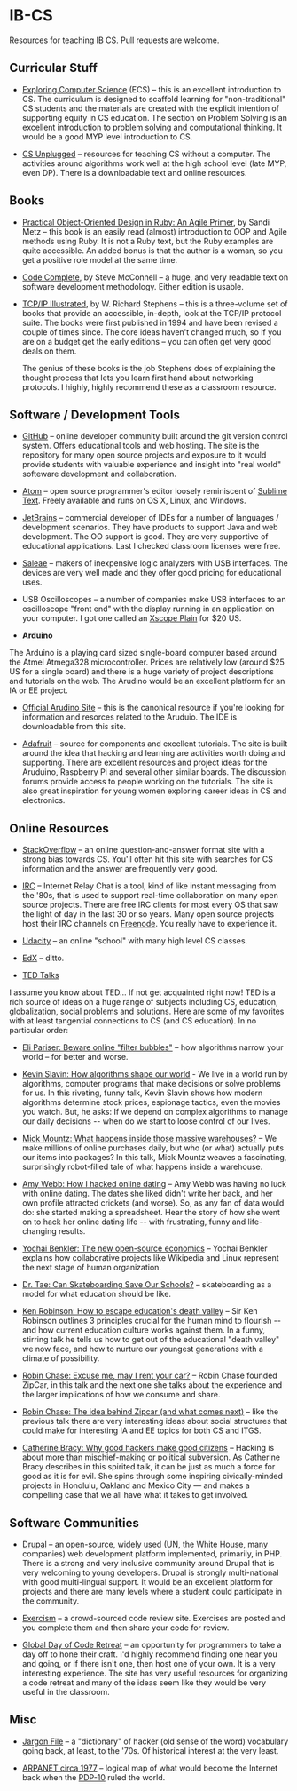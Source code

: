 IB-CS
=====

Resources for teaching IB CS. Pull requests are welcome.

## Curricular Stuff

* [Exploring Computer Science](http://exploringcs.org) (ECS) – this is an excellent introduction to CS. The curriculum is designed to scaffold learning for "non-traditional" CS students and the materials are created with the explicit intention of supporting equity in CS education. The section on Problem Solving is an excellent introduction to problem solving and computational thinking. It would be a good MYP level introduction to CS.

* [CS Unplugged](http://csunplugged.com) – resources for teaching CS without a computer. The activities around algorithms work well at the high school level (late MYP, even DP). There is a downloadable text and online resources.

## Books

* [Practical Object-Oriented Design in Ruby:
An Agile Primer](http://poodr.com), by Sandi Metz – this book is an easily read (almost) introduction to OOP and Agile methods using Ruby. It is not a Ruby text, but the Ruby examples are quite accessible. An added bonus is that the author is a woman, so you get a positive role model at the same time.

* [Code Complete](http://en.wikipedia.org/wiki/Code_Complete), by Steve McConnell – a huge, and very readable text on software development methodology. Either edition is usable.

* [TCP/IP Illustrated](http://en.wikipedia.org/wiki/TCP/IP_Illustrated), by W. Richard Stephens – this is a three-volume set of books that provide an accessible, in-depth, look at the TCP/IP protocol suite. The books were first published in 1994 and have been revised a couple of times since. The core ideas haven't changed much, so if you are on a budget get the early editions – you can often get very good deals on them.

  The genius of these books is the job Stephens does of explaining the thought process that lets you learn first hand about networking protocols. I highly, highly recommend these as a classroom resource.

## Software / Development Tools

* [GitHub](https://github.com) – online developer community built around the git version control system. Offers educational tools and web hosting. The site is the repository for many open source projects and exposure to it would provide students with valuable experience and insight into "real world" softeware development and collaboration.

* [Atom](http://atom.io) – open source programmer's editor loosely reminiscent of [Sublime Text](http://www.sublimetext.com). Freely available and runs on OS X, Linux, and Windows.

* [JetBrains](https://www.jetbrains.com) – commercial developer of IDEs for a number of languages / development scenarios. They have products to support Java and web development. The OO support is good. They are very supportive of educational applications. Last I checked classroom licenses were free.

* [Saleae](https://www.saleae.com) – makers of inexpensive logic analyzers with USB interfaces. The devices are very well made and they offer good pricing for educational uses.

* USB Oscilloscopes – a number of companies make USB interfaces to an oscilloscope "front end" with the display running in an application on your computer. I got one called an [Xscope Plain](http://www.gabotronics.com/oscilloscopes/xprotolab-plain.htm) for $20 US.

* **Arduino**

 The Arduino is a playing card sized single-board computer based around the Atmel Atmega328 microcontroller. Prices are relatively low (around $25 US for a single board) and there is a huge variety of project descriptions and tutorials on the web. The Arudino would be an excellent platform for an IA or EE project.

 * [Official Arudino Site](arduino.cc) – this is the canonical resource if you're looking for information and resorces related to the Aruduio. The IDE is downloadable from this site.

 * [Adafruit](http://adafruit.com) – source for components and excellent tutorials. The site is built around the idea that hacking and learning are activities worth doing and supporting. There are excellent resources and project ideas for the Aruduino, Raspberry Pi and several other similar boards. The discussion forums provide access to people working on the tutorials. The site is also great inspiration for young women exploring career ideas in CS and electronics.

## Online Resources

* [StackOverflow]() – an online question-and-answer format site with a strong bias towards CS. You'll often hit this site with searches for CS information and the answer are frequently very good.

* [IRC](http://en.wikipedia.org/wiki/Internet_Relay_Chat) – Internet Relay Chat is a tool, kind of like instant messaging from the '80s, that is used to support real-time collaboration on many open source projects. There are free IRC clients for most every OS that saw the light of day in the last 30 or so years. Many open source projects host their IRC channels on [Freenode](https://freenode.net/). You really have to experience it.

* [Udacity]() – an online "school" with many high level CS classes.

* [EdX]() – ditto.

* [TED Talks](http://ted.com)

 I assume you know about TED… If not get acquainted right now! TED is a rich source of ideas on a huge range of subjects including CS, education, globalization, social problems and solutions. Here are some of my favorites with at least tangential connections to CS (and CS education). In no particular order:

 * [Eli Pariser: Beware online "filter bubbles"](http://www.ted.com/talks/eli_pariser_beware_online_filter_bubbles) – how algorithms narrow your world – for better and worse.
 * [Kevin Slavin: How algorithms shape our world](http://www.ted.com/talks/kevin_slavin_how_algorithms_shape_our_world) - We live in a world run by algorithms, computer programs that make decisions or solve problems for us. In this riveting, funny talk, Kevin Slavin shows how modern algorithms determine stock prices, espionage tactics, even the movies you watch. But, he asks: If we depend on complex algorithms to manage our daily decisions -- when do we start to loose control of our lives.
 * [Mick Mountz: What happens inside those massive warehouses?](http://www.ted.com/talks/mick_mountz_the_hidden_world_of_box_packing) – We make millions of online purchases daily, but who (or what) actually puts our items into packages? In this talk, Mick Mountz weaves a fascinating, surprisingly robot-filled tale of what happens inside a warehouse.
 * [Amy Webb: How I hacked online dating](http://www.ted.com/talks/amy_webb_how_i_hacked_online_dating) –  Amy Webb was having no luck with online dating. The dates she liked didn't write her back, and her own profile attracted crickets (and worse). So, as any fan of data would do: she started making a spreadsheet. Hear the story of how she went on to hack her online dating life -- with frustrating, funny and life-changing results.
 * [Yochai Benkler: The new open-source economics](http://www.ted.com/talks/yochai_benkler_on_the_new_open_source_economics) – Yochai Benkler explains how collaborative projects like Wikipedia and Linux represent the next stage of human organization.

 * [Dr. Tae: Can Skateboarding Save Our Schools?](https://www.youtube.com/watch?v=lHfo17ikSpY) – skateboarding as a model for what education should be like.
 * [Ken Robinson: How to escape education's death valley](http://www.ted.com/talks/ken_robinson_how_to_escape_education_s_death_valley) – Sir Ken Robinson outlines 3 principles crucial for the human mind to flourish -- and how current education culture works against them. In a funny, stirring talk he tells us how to get out of the educational "death valley" we now face, and how to nurture our youngest generations with a climate of possibility. 
 * [Robin Chase: Excuse me, may I rent your car?](http://www.ted.com/talks/robin_chase_excuse_me_may_i_rent_your_car) – Robin Chase founded ZipCar, in this talk and the next one she talks about the experience and the larger implications of how we consume and share. 
 * [Robin Chase: The idea behind Zipcar (and what comes next)](http://www.ted.com/talks/robin_chase_on_zipcar_and_her_next_big_idea) – like the previous talk there are very interesting ideas about social structures that could make for interesting IA and EE topics for both CS and ITGS.
 * [Catherine Bracy: Why good hackers make good citizens](http://www.ted.com/talks/catherine_bracy_why_good_hackers_make_good_citizens) – Hacking is about more than mischief-making or political subversion. As Catherine Bracy describes in this spirited talk, it can be just as much a force for good as it is for evil. She spins through some inspiring civically-minded projects in Honolulu, Oakland and Mexico City — and makes a compelling case that we all have what it takes to get involved.

## Software Communities

* [Drupal](http://drupal.org) – an open-source, widely used (UN, the White House, many companies) web development platform implemented, primarily, in PHP. There is a strong and very inclusive community around Drupal that is very welcoming to young developers. Drupal is strongly multi-national with good multi-lingual support. It would be an excellent platform for projects and there are many levels where a student could participate in the community.

* [Exercism](http://exercism.io) – a crowd-sourced code review site. Exercises are posted and you complete them and then share your code for review.

* [Global Day of Code Retreat](http://globalday.coderetreat.org/) – an opportunity for programmers to take a day off to hone their craft. I'd highly recommend finding one near you and going, or if there isn't one, then host one of your own. It is a very interesting experience. The site has very useful resources for organizing a code retreat and many of the ideas seem like they would be very useful in the classroom.

## Misc

* [Jargon File](http://www.catb.org/~esr/jargon/) – a "dictionary" of hacker (old sense of the word) vocabulary going back, at least, to the '70s. Of historical interest at the very least.

* [ARPANET circa 1977](http://upload.wikimedia.org/wikipedia/commons/b/bf/Arpanet_logical_map%2C_march_1977.png) – logical map of what would become the Internet back when the [PDP-10](http://en.wikipedia.org/wiki/PDP-10) ruled the world.
